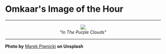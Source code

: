 # Omkaar's Image of the Hour

---

<div align="center">

<a href="https://unsplash.com/photos/snowy-mountains-peak-through-the-beautiful-clouds-rw7Q5xMawlY">
  <img src="https://images.unsplash.com/photo-1752001198783-a50a87122934?crop=entropy&cs=tinysrgb&fit=max&fm=jpg&ixid=M3w3NjA2Nzh8MHwxfHJhbmRvbXx8fHx8fHx8fDE3NTQ3OTEyMDB8&ixlib=rb-4.1.0&q=80&w=1080" style="max-width:100%; height:auto;">
</a>

<br>
<i>"In The Purple Clouds"</i>

</div>

---

**Photo by** [Marek Piwnicki](https://unsplash.com/@marekpiwnicki) **on Unsplash**
